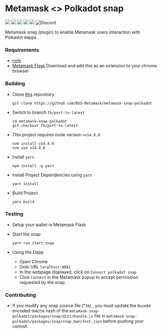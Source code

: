 # Metamask <> Polkadot snap
![](https://github.com/chainsafe/metamask-snap-polkadot/workflows/ci/badge.svg)
![](https://img.shields.io/github/issues-raw/chainsafe/metamask-snap-polkadot)
![](https://img.shields.io/github/license/chainsafe/metamask-snap-polkadot)
![](https://img.shields.io/badge/yarn-%3E%3D1.17.0-orange.svg?style=flat-square)
![](https://img.shields.io/badge/Node.js-%3E%3D12.x-orange.svg?style=flat-square)
![Discord](https://img.shields.io/discord/608204864593461248?color=blue&label=Discord&logo=discord)

Metamask snap (plugin) to enable Metamask users interaction with Polkadot dapps.

### Requirements

- [nvm](https://github.com/nvm-sh/nvm)
- [Metamask Flask](https://metamask.io/flask/) Download and add this as an extension to your chrome browser

### Building

- Clone [this](https://github.com/BSS-Metamask/metamask-snap-polkadot) repository
  ```
  git clone https://github.com/BSS-Metamask/metamask-snap-polkadot
  ```
- Switch to branch `fb/port-to-latest`
  ```
  cd metamask-snap-polkadot
  git checkout fb/port-to-latest
  ```
- This project requires node version `>v14.0.0`
  ```
  nvm install v14.4.0
  nvm use v14.0.0
  ```
- Install `yarn`
  ```
  npm install -g yarn
  ```
- Install Project Dependencies using `yarn`
  ```
  yarn install
  ```
- Build Project
  ```
  yarn build
  ```

### Testing

- Setup your wallet in Metamask Flask

- Start the snap
  ```
  yarn run start:snap
  ```

- Using the Dapp
  - Open Chrome
  - Goto URL `localhost:8081`
  - In the webpage displayed, click on `Connect polkadot snap`
  - Click `Connect` in the Metamask popup to accept permission requested by the snap

### Contributing

- If you modify any snap source file (*.ts) , you must update the `Base64` encoded `SHA256` hash of the
  `metamask-snap-polkadot/packages/snap/dist/bundle.js` file in `metamask-snap-polkadot/packages/snap/snap.manifest.json` before pushing your commit
  